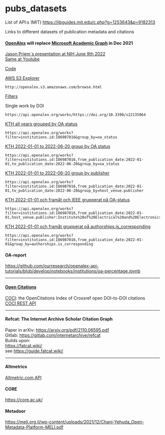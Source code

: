 # pubs_datasets

List of API:s (MIT)  https://libguides.mit.edu/c.php?g=1253643&p=9182313    

Links to different datasets of publication metadata and citations    

#### [OpenAlex](https://openalex.org/) will replace [Microsoft Academic Graph](https://www.microsoft.com/en-us/research/project/academic/articles/microsoft-academic-to-expand-horizons-with-community-driven-approach/) in Dec 2021   

[Jason Priem´s presentation at NIH June 9th 2022](https://videocast.nih.gov/watch=45658)    
[Same at Youtube](https://www.youtube.com/watch?v=LBfBBQ9_KTk)    

[Code](https://github.com/ourresearch)    

[AWS S3 Explorer](http://openalex.s3.amazonaws.com/browse.html)
````
http://openalex.s3.amazonaws.com/browse.html
````
[Filters](https://docs.openalex.org/api/get-lists-of-entities/filter-entity-lists)

Single work by DOI

````
https://api.openalex.org/works/https://doi.org/10.3390/s22135064
````

[KTH all years grouped by OA status](https://api.openalex.org/works?filter=institutions.id:I86987016&group_by=oa_status) 
````
https://api.openalex.org/works?filter=institutions.id:I86987016&group_by=oa_status
````
[KTH 2022-01-01 to 2022-06-20 group by OA status](https://api.openalex.org/works?filter=institutions.id:I86987016,from_publication_date:2022-01-01,to_publication_date:2022-06-20&group_by=oa_status)  
````
https://api.openalex.org/works?filter=institutions.id:I86987016,from_publication_date:2022-01-01,to_publication_date:2022-06-20&group_by=oa_status
````
[KTH 2022-01-01 to 2022-06-20 group by publisher](https://api.openalex.org/works?filter=institutions.id:I86987016,from_publication_date:2022-01-01,to_publication_date:2022-06-20&group_by=host_venue.publisher)    
````
https://api.openalex.org/works?filter=institutions.id:I86987016,from_publication_date:2022-01-01,to_publication_date:2022-06-20&group_by=host_venue.publisher
````
[KTH 2022-01-01 och framåt och IEEE grupperat på OA-status](https://api.openalex.org/works?filter=institutions.id:I86987016,from_publication_date:2022-01-01,host_venue.publisher:Institute%20of%20Electrical%20and%20Electronics%20Engineers&group_by=oa_status)
````
https://api.openalex.org/works?filter=institutions.id:I86987016,from_publication_date:2022-01-01,host_venue.publisher:Institute%20of%20Electrical%20and%20Electronics%20Engineers&group_by=oa_status
````
[KTH 2022-01-01 och framåt grupperat på authorships.is_corresponding](https://api.openalex.org/works?filter=institutions.id:I86987016,from_publication_date:2022-01-01&group_by=authorships.is_corresponding)
````
https://api.openalex.org/works?filter=institutions.id:I86987016,from_publication_date:2022-01-01&group_by=authorships.is_corresponding
````
#### OA-report    

https://github.com/ourresearch/openalex-api-tutorials/blob/develop/notebooks/institutions/oa-percentage.ipynb    



-------------------------

#### [Open Citations](https://opencitations.net/)    
[COCI](https://opencitations.net/index/coci): the OpenCitations Index of Crossref open DOI-to-DOI citations     
[COCI REST API](https://opencitations.net/index/coci/api/v1)

-------------------------

#### Refcat: The Internet Archive Scholar Citation Graph      
Paper in arXiv: https://arxiv.org/pdf/2110.06595.pdf     
Gitlab: https://gitlab.com/internetarchive/refcat     
Builds upon:    
https://fatcat.wiki/  
see https://guide.fatcat.wiki/

-------------------------

#### Altmetrics     
[Altmetric.com API](https://api.altmetric.com/v1/doi/10.1126/sciadv.abe4724)     

#### CORE    
https://core.ac.uk/

#### Metadoor

https://meli.org.il/wp-content/uploads/2021/12/Chani-Yehuda_Open-Metadata-Platform-MELI.pdf     

